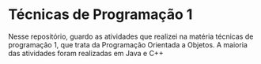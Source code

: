 # Técnicas de Programação 1
Nesse repositório, guardo as atividades que realizei na matéria técnicas de programação 1, que trata da Programação Orientada a Objetos. A maioria das atividades foram realizadas em Java e C++
